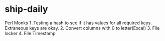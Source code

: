 # ship-daily

Perl Monks
1 .Testing a hash to see if it has values for all required keys. Extraneous keys are okay.
2. Convert columns with 0 to letter(Excel)
3. File locker
4. File Timestamp

